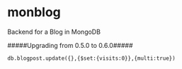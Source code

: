 monblog
=======

Backend for a Blog in MongoDB

#####Upgrading from 0.5.0 to 0.6.0#####


    db.blogpost.update({},{$set:{visits:0}},{multi:true})